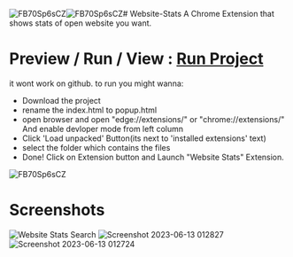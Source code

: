 ![FB70Sp6sCZ](https://github.com/SohamKore/Website-Stats-Extension/assets/119067189/1c109948-46cc-45ff-b337-7c47475a6bbf)![FB70Sp6sCZ](https://github.com/SohamKore/Website-Stats-Extension/assets/119067189/d8439e45-ef87-4166-8945-bd291526dede)# Website-Stats
A Chrome Extension that shows stats of open website you want.

# Preview / Run / View  : <a href="https://sohamkore.github.io/Website-Stats-Extension/">Run Project</a>
it wont work on github. to run you might wanna:
- Download the project
- rename the index.html to popup.html
- open browser and open "edge://extensions/" or "chrome://extensions/"  And enable devloper mode from left column
- Click 'Load unpacked' Button(its next to 'installed extensions' text)
- select the folder which contains the files
- Done! Click on Extension button and Launch "Website Stats" Extension.


![FB70Sp6sCZ](https://github.com/SohamKore/Website-Stats-Extension/assets/119067189/9703255c-c1ab-4ae8-a8de-58498ff1c3b5)

# Screenshots
![Website Stats Search](https://github.com/SohamKore/Website-Stats/assets/119067189/3d9f0c3b-f038-48df-9273-bea6d9b22b0b)
![Screenshot 2023-06-13 012827](https://github.com/SohamKore/Website-Stats/assets/119067189/c0ce5d53-60dd-4103-9427-162dbbb07a11)
![Screenshot 2023-06-13 012724](https://github.com/SohamKore/Website-Stats/assets/119067189/41441c1b-5023-4f38-84dd-4174764b3f4e)
